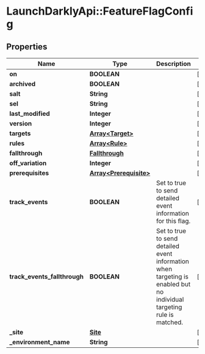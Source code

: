 # LaunchDarklyApi::FeatureFlagConfig

## Properties
Name | Type | Description | Notes
------------ | ------------- | ------------- | -------------
**on** | **BOOLEAN** |  | [optional] 
**archived** | **BOOLEAN** |  | [optional] 
**salt** | **String** |  | [optional] 
**sel** | **String** |  | [optional] 
**last_modified** | **Integer** |  | [optional] 
**version** | **Integer** |  | [optional] 
**targets** | [**Array&lt;Target&gt;**](Target.md) |  | [optional] 
**rules** | [**Array&lt;Rule&gt;**](Rule.md) |  | [optional] 
**fallthrough** | [**Fallthrough**](Fallthrough.md) |  | [optional] 
**off_variation** | **Integer** |  | [optional] 
**prerequisites** | [**Array&lt;Prerequisite&gt;**](Prerequisite.md) |  | [optional] 
**track_events** | **BOOLEAN** | Set to true to send detailed event information for this flag. | [optional] 
**track_events_fallthrough** | **BOOLEAN** | Set to true to send detailed event information when targeting is enabled but no individual targeting rule is matched. | [optional] 
**_site** | [**Site**](Site.md) |  | [optional] 
**_environment_name** | **String** |  | [optional] 


